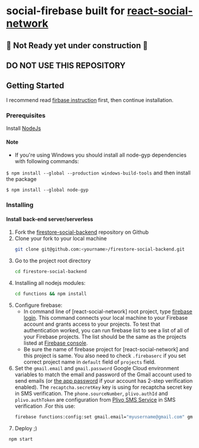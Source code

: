 # social-firebase built for [react-social-network](https://github.com/Qolzam/react-social-network)
##  🚧 Not Ready yet under construction  🚧
## DO NOT USE THIS REPOSITORY
## Getting Started

I recommend read [firbase instruction](https://firebase.google.com/docs/functions/get-started) first, then continue installation.

### Prerequisites

 Install [NodeJs](https://nodejs.org/en/)
 
#### Note

 - If you're using Windows you should install all node-gyp dependencies with following commands:

`$ npm install --global --production windows-build-tools`
and then install the package

`$ npm install --global node-gyp`


### Installing
 
#### Install back-end server/serverless

 1. Fork the [firestore-social-backend](https://github.com/Qolzam/firestore-social-backend) repository on Github
 1. Clone your fork to your local machine 
    ```bash
    git clone git@github.com:<yourname>/firestore-social-backend.git
    ```
 1. Go to the project root directory 
    ```bash
    cd firestore-social-backend
    ```
 1. Installing all nodejs modules:
    ```bash
    cd functions && npm install
    ```
 1. Configure firebase:
    - In command line of [react-social-network] root project, type [firebase login](https://firebase.google.com/docs/cli/). This command connects your local machine to your Firebase account and grants access to your projects. To test that authentication worked, you can run firebase list to see a list of all of your Firebase projects. The list should be the same as the projects listed at [Firebase console](https://console.firebase.google.com).
    - Be sure the name of firebase project for [react-social-network] and this project is same. You also need to check `.firebaserc` if you set correct project name in `default` field of `projects` field.
 1. Set the `gmail.email` and `gmail.password` Google Cloud environment variables to match the email and password of the Gmail account used to send emails (or [the app password](https://support.google.com/accounts/answer/185833?hl=en) if your account has 2-step verification enabled). The `recaptcha.secretKey` key is using for recaptcha secret key in SMS verification. The `phone.sourceNumber`, `plivo.authId` and `plivo.authToken` are configuration from [Plivo SMS Service](https://www.plivo.com/) in SMS verification .For this use:
    ```bash
    firebase functions:config:set gmail.email="myusername@gmail.com" gmail.password="secretpassword" recaptcha.secretkey="secretKey" phone.sourcenumber="sourceNumber" plivo.authid="authId" plivo.authtoken="authToken" setting.appname="App Name"
    ```
 1. Deploy ;)
   ```bash
    npm start
   ```
